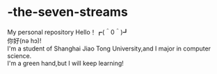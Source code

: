 # -the-seven-streams
My personal repository
Hello！┏(＾0＾)┛\
你好(nə hɔ)!\
I'm a student of Shanghai Jiao Tong University,and I major in computer science.\
I'm a green hand,but I will keep learning!
